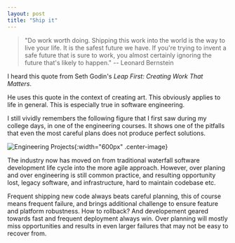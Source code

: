 ```yaml
---
layout: post
title: "Ship it"
---
```


> "Do work worth doing. Shipping this work into the world is the way to live
> your life. It is the safest future we have. If you're trying to invent a safe
> future that is sure to work, you almost certainly ignoring the future that's
> likely to happen." -- Leonard Bernstein

I heard this quote from Seth Godin's _Leap First: Creating Work That Matters_.

He uses this quote in the context of creating art. This obviously applies to
life in general. This is especially true in software engineering.

I still vividly remembers the following figure that I first saw during my
college days, in one of the engineering courses. It shows one of the pitfalls
that even the most careful plans does not produce perfect solutions.

![Engineering Projects]({{"/assets/attachments/tree-swing-project-management-large.png"}}){:width="600px" .center-image}

The industry now has moved on from traditional waterfall software development
life cycle into the more agile approach. However, over planing and over
engineering is still common practice, and resulting opportunity lost, legacy
software, and infrastructure, hard to maintain codebase etc.

Frequent shipping new code always beats careful planning, this of course means
frequent failure, and brings additional challenge to ensure feature and
platform robustness. How to rollback? And developement geared towards fast and
frequent deployment always win. Over planning will mostly miss opportunities
and results in even larger failures that may not be easy to recover from.
